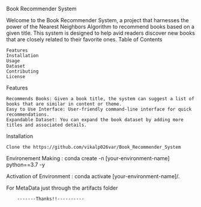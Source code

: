 Book Recommender System

Welcome to the Book Recommender System, a project that harnesses the power of the Nearest Neighbors Algorithm to recommend books based on a given title. This system is designed to help avid readers discover new books that are closely related to their favorite ones.
Table of Contents

    Features
    Installation
    Usage
    Dataset
    Contributing
    License

Features

    Recommends Books: Given a book title, the system can suggest a list of books that are similar in content or theme.
    Easy to Use Interface: User-friendly command-line interface for quick recommendations.
    Expandable Dataset: You can expand the book dataset by adding more titles and associated details.

Installation

    Clone the https://github.com/vikalp026var/Book_Recommender_System

Environement Making :
    conda create -n [your-environment-name] python==3.7 -y 

    
Activation of Environment :
    conda activate [your-environment-name]/.


For MetaData just through the artifacts folder 


        -------Thanks!!----------

